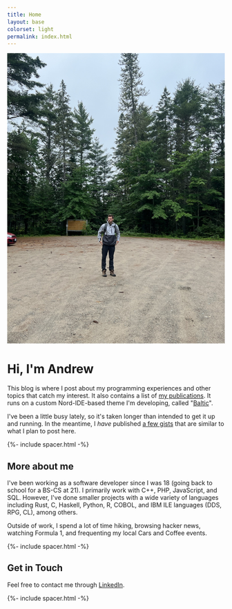 ```yaml
---
title: Home
layout: base
colorset: light
permalink: index.html
---
```


![Exploring Up North](./assets/images/2024-algonquin-trailhead.jpg)

# Hi, I'm Andrew
This blog is where I post about my programming experiences and other topics that catch my interest. It also contains a list of [my publications](/publications). It runs on a custom Nord-IDE-based theme I'm developing, called "[Baltic](https://github.com/amacgillivray/baltic)". 

I've been a little busy lately, so it's taken longer than intended to get it up and running. In the meantime, I *have* published [a few gists](https://gist.github.com/amacgillivray) that are similar to what I plan to post here.

{%- include spacer.html -%}

<!-- ![Vista Point](./assets/images/2024-camping-tahoe-sunset.jpg) -->

## More about me
I've been working as a software developer since I was 18 (going back to school for a BS-CS at 21). I primarily work with C++, PHP, JavaScript, and SQL. However, I've done smaller projects with a wide variety of languages including Rust, C, Haskell, Python, R, COBOL, and IBM ILE languages (DDS, RPG, CL), among others.

Outside of work, I spend a lot of time hiking, browsing hacker news, watching Formula 1, and frequenting my local Cars and Coffee events. 


{%- include spacer.html -%}

## Get in Touch

Feel free to contact me through [LinkedIn](https://www.linkedin.com/in/andrew-macgillivray-agjm/).

{%- include spacer.html -%}